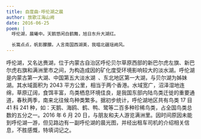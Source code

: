 ```yaml
---
title: 自度曲·呼伦湖之晨
author: 放歌江海山阙
date: 2016-06-25
poem: |
  呼伦湖，晨曦中。天鹅悠闲白鹤舞，旭日东升大湖红。

  长篙点点，帆影朦朦。人言南国西湖美，我唱北疆瑶阙风。
---
```


呼伦湖，又名达赉湖，位于内蒙古自治区呼伦贝尔草原西部的新巴尔虎左旗、新巴尔虎右旗和满洲里市之间，为构造成因的矿化度受环境影响较大的淡水湖。呼伦湖是内蒙古第一大湖、中国第五大淡水湖  、东北地区第一大湖，与贝尔湖为姊妹湖。其水域面积为 2043 平方公里，相当于两个香港。水域宽广，沼泽湿地连绵，草原辽阔，食饵丰富，鸟类栖息环境佳良，是我国东部内陆鸟类迁徙的重要通道，春秋两季，南来北往候鸟种类繁多。据初步统计，呼伦湖地区共有鸟类 17 目 41 科 241 种，如：天鹅、海鸥、鹤、鸭、鹭等二百多种珍稀鸟类，占全国鸟类总数的五分之一。2016 年 6 月 20 日，与朋友和夫人游览满洲里。因时间原因未能到呼伦湖一游，但见路边有一副呼伦湖的晨光图，并经出租车司机的介绍相关信息，不胜感慨，特填词记之。
